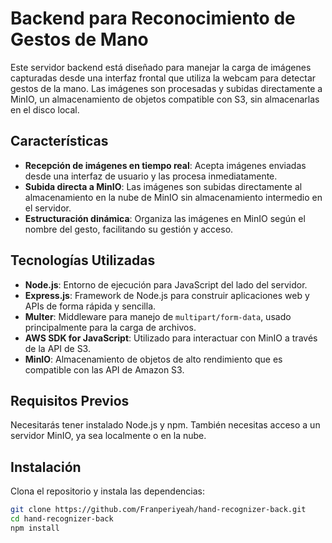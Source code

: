 # Backend para Reconocimiento de Gestos de Mano

Este servidor backend está diseñado para manejar la carga de imágenes capturadas desde una interfaz frontal que utiliza la webcam para detectar gestos de la mano. Las imágenes son procesadas y subidas directamente a MinIO, un almacenamiento de objetos compatible con S3, sin almacenarlas en el disco local.

## Características

- **Recepción de imágenes en tiempo real**: Acepta imágenes enviadas desde una interfaz de usuario y las procesa inmediatamente.
- **Subida directa a MinIO**: Las imágenes son subidas directamente al almacenamiento en la nube de MinIO sin almacenamiento intermedio en el servidor.
- **Estructuración dinámica**: Organiza las imágenes en MinIO según el nombre del gesto, facilitando su gestión y acceso.

## Tecnologías Utilizadas

- **Node.js**: Entorno de ejecución para JavaScript del lado del servidor.
- **Express.js**: Framework de Node.js para construir aplicaciones web y APIs de forma rápida y sencilla.
- **Multer**: Middleware para manejo de `multipart/form-data`, usado principalmente para la carga de archivos.
- **AWS SDK for JavaScript**: Utilizado para interactuar con MinIO a través de la API de S3.
- **MinIO**: Almacenamiento de objetos de alto rendimiento que es compatible con las API de Amazon S3.

## Requisitos Previos

Necesitarás tener instalado Node.js y npm. También necesitas acceso a un servidor MinIO, ya sea localmente o en la nube.

## Instalación

Clona el repositorio y instala las dependencias:

```bash
git clone https://github.com/Franperiyeah/hand-recognizer-back.git
cd hand-recognizer-back
npm install
